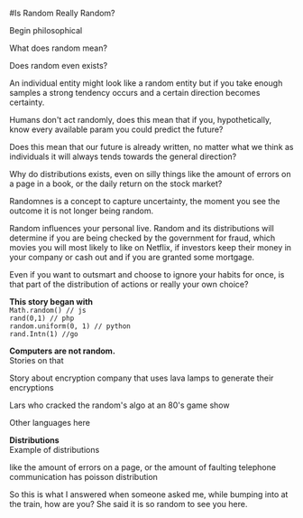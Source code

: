 #Is Random Really Random?

Begin philosophical

What does random mean?

Does random even exists?

An individual entity might look like a random entity but if you take enough samples a strong tendency occurs and a certain 
direction becomes certainty.

Humans don't act randomly, does this mean that if you, hypothetically, know every available param you could predict the future?
  
Does this mean that our future is already written, no matter what we think as individuals it will always tends towards the general direction?

Why do distributions exists, even on silly things like the amount of errors on a page in a book, or the daily return on the stock market? 

Randomnes is a concept to capture uncertainty, the moment you see the outcome it is not longer being random.

Random influences your personal live.
Random and its distributions will determine if you are being checked by the government for fraud, which movies you will most likely
to like on Netflix, if investors keep their money in your company or cash out and if you are granted some mortgage.

Even if you want to outsmart and choose to ignore your habits for once, is that part of the distribution of actions or really your own choice?

**This story began with**  
```Math.random() // js```  
```rand(0,1) // php```  
```random.uniform(0, 1) // python```  
```rand.Intn(1) //go```  

**Computers are not random.**  
Stories on that

Story about encryption company that uses lava lamps to generate their encryptions

Lars who cracked the random's algo at an 80's game show


Other languages here

**Distributions**  
Example of distributions 

like the amount of errors on a page, or the amount of faulting telephone communication has poisson distribution


So this is what I answered when someone asked me, while bumping into at the train, how are you?
She said it is so random to see you here.
